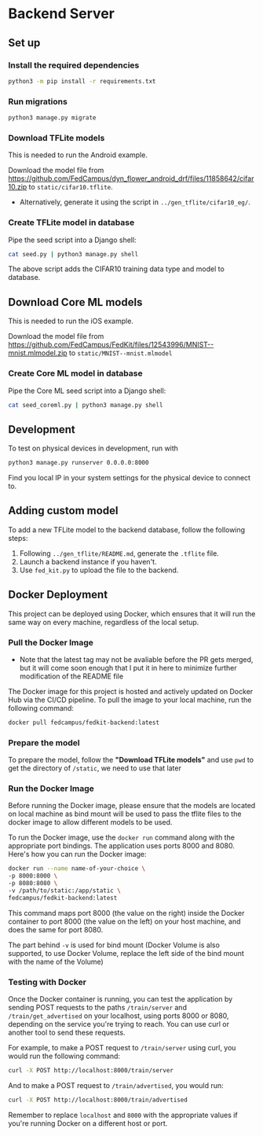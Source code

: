 # Backend Server

## Set up

### Install the required dependencies

```sh
python3 -m pip install -r requirements.txt
```

### Run migrations

```sh
python3 manage.py migrate
```

### Download TFLite models

This is needed to run the Android example.

Download the model file from <https://github.com/FedCampus/dyn_flower_android_drf/files/11858642/cifar10.zip> to `static/cifar10.tflite`.

- Alternatively, generate it using the script in `../gen_tflite/cifar10_eg/`.

### Create TFLite model in database

Pipe the seed script into a Django shell:

```sh
cat seed.py | python3 manage.py shell
```

The above script adds the CIFAR10 training data type and model to database.

## Download Core ML models

This is needed to run the iOS example.

Download the model file from <https://github.com/FedCampus/FedKit/files/12543996/MNIST--mnist.mlmodel.zip> to `static/MNIST--mnist.mlmodel`

### Create Core ML model in database

Pipe the Core ML seed script into a Django shell:

```sh
cat seed_coreml.py | python3 manage.py shell
```

## Development

To test on physical devices in development, run with

```sh
python3 manage.py runserver 0.0.0.0:8000
```

Find you local IP in your system settings for the physical device to connect to.

## Adding custom model

To add a new TFLite model to the backend database, follow the following steps:

1. Following `../gen_tflite/README.md`, generate the `.tflite` file.
1. Launch a backend instance if you haven't.
1. Use `fed_kit.py` to upload the file to the backend.

## Docker Deployment

This project can be deployed using Docker, which ensures that it will run the same way on every machine, regardless of the local setup.

### Pull the Docker Image

- Note that the latest tag may not be avaliable before the PR gets merged, but it will come soon enough that I put it in here to minimize further modification of the README file

The Docker image for this project is hosted and actively updated on Docker Hub via the CI/CD pipeline. To pull the image to your local machine, run the following command:

```sh
docker pull fedcampus/fedkit-backend:latest
```

### Prepare the model

To prepare the model, follow the **"Download TFLite models"** and use `pwd` to get the directory of `/static`, we need to use that later

### Run the Docker Image

Before running the Docker image, please ensure that the models are located on local machine as bind mount will be used to pass the tflite files to the docker image to allow different models to be used.

To run the Docker image, use the `docker run` command along with the appropriate port bindings. The application uses ports 8000 and 8080. Here's how you can run the Docker image:

```sh
docker run --name name-of-your-choice \
-p 8000:8000 \
-p 8080:8080 \
-v /path/to/static:/app/static \
fedcampus/fedkit-backend:latest
```

This command maps port 8000 (the value on the right) inside the Docker container to port 8000 (the value on the left) on your host machine, and does the same for port 8080.

The part behind `-v` is used for bind mount (Docker Volume is also supported, to use Docker Volume, replace the left side of the bind mount with the name of the Volume)

### Testing with Docker

Once the Docker container is running, you can test the application by sending POST requests to the paths `/train/server` and `/train/get_advertised` on your localhost, using ports 8000 or 8080, depending on the service you're trying to reach. You can use curl or another tool to send these requests.

For example, to make a POST request to `/train/server` using curl, you would run the following command:

```sh
curl -X POST http://localhost:8000/train/server
```

And to make a POST request to `/train/advertised`, you would run:

```sh
curl -X POST http://localhost:8000/train/advertised
```

Remember to replace `localhost` and `8000` with the appropriate values if you're running Docker on a different host or port.
